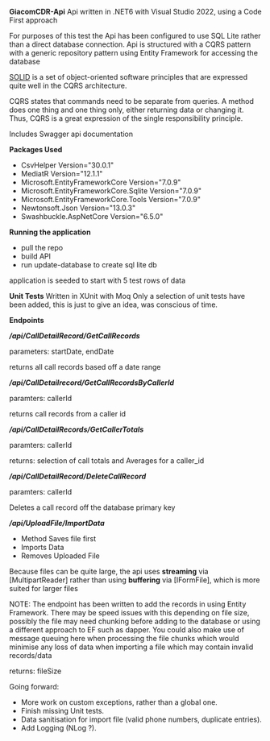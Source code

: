 
**GiacomCDR-Api**
Api written in .NET6 with Visual Studio 2022, using a Code First approach

For purposes of this test the Api has been configured to use SQL Lite rather than a direct database connection.
Api is structured with a CQRS pattern with a generic repository pattern using Entity Framework for accessing the database

[SOLID](https://en.wikipedia.org/wiki/SOLID_(object-oriented_design))  is a set of object-oriented software principles that are expressed quite well in the CQRS architecture.

CQRS states that commands need to be separate from queries.  A method does one thing and one thing only, either returning data or changing it. Thus, CQRS is a great expression of the single responsibility principle.

Includes  Swagger api documentation 

**Packages Used**

 - CsvHelper Version="30.0.1" 
 -  MediatR Version="12.1.1"
 -  Microsoft.EntityFrameworkCore Version="7.0.9"
 -  Microsoft.EntityFrameworkCore.Sqlite Version="7.0.9"  
 -  Microsoft.EntityFrameworkCore.Tools Version="7.0.9" 
 - Newtonsoft.Json Version="13.0.3" 
 - Swashbuckle.AspNetCore Version="6.5.0"

**Running the application**
- pull the repo
- build API
- run update-database to create sql lite db

application is seeded to start with 5 test rows of data

**Unit Tests**
Written in XUnit with Moq
Only a selection of unit tests have been added, this is just to give an idea, was conscious of time.

**Endpoints**

***/api/CallDetailRecord/GetCallRecords***

parameters: startDate, endDate

returns all call records based off a date range

***/api/CallDetailrecord/GetCallRecordsByCallerId***

paramters: callerId

returns call records from a caller id

***/api/CallDetailRecords/GetCallerTotals***

paramters: callerId

returns: selection of call totals and Averages for a caller_id

***/api/CallDetailRecord/DeleteCallRecord***

paramters: callerId

Deletes a call record off the database primary key

***/api/UploadFile/ImportData***

 - Method Saves file first 
 - Imports Data 
 - Removes Uploaded File

Because files can be quite large, the api uses **streaming** via [MultipartReader] rather than using **buffering** via [IFormFile], which is more suited for larger files

NOTE: The endpoint has been written to add the records in using Entity Framework. There may be speed issues with this depending on file size, possibly the file may need chunking before adding to the database or using a different approach to EF such as dapper. You could also make use of message queuing here when processing the file chunks which would minimise any loss of data when importing a file which may contain invalid records/data

returns: fileSize

Going forward:

 - More work on custom exceptions, rather than a global one. 
 - Finish missing Unit tests. 
 - Data sanitisation for import file (valid phone
   numbers, duplicate entries). 
 - Add Logging (NLog ?).
